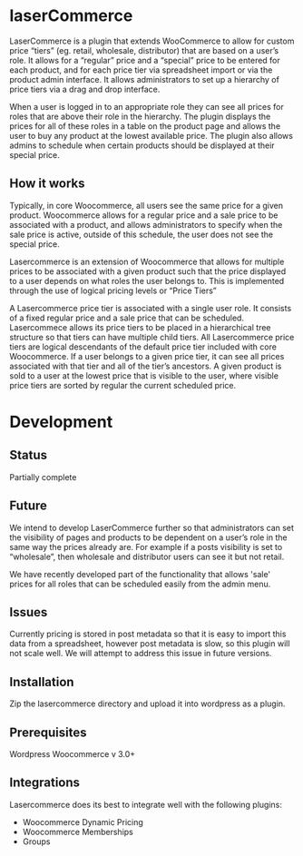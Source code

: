 laserCommerce
=============

LaserCommerce is a plugin that extends WooCommerce to allow for custom price “tiers” (eg. retail, wholesale, distributor) that are based on a user’s role. It allows for a “regular” price and a “special” price to be entered for each product, and for each price tier via spreadsheet import or via the product admin interface. It allows administrators to set up a hierarchy of price tiers via a drag and drop interface.

When a user is logged in to an appropriate role they can see all prices for roles that are above their role in the hierarchy. The plugin displays the prices for all of these roles in a table on the product page and allows the user to buy any product at the lowest available price. The plugin also allows admins to schedule when certain products should be displayed at their special price.

How it works
------------

Typically, in core Woocommerce, all users see the same price for a given product. Woocommerce allows for a regular price and a sale price to be associated with a product, and allows administrators to specify when the sale price is active, outside of this schedule, the user does not see the special price.

Lasercommerce is an extension of Woocommerce that allows for multiple prices to be associated with a given product such that the price displayed to a user depends on what roles the user belongs to.
This is implemented through the use of logical pricing levels or “Price Tiers”

A Lasercommerce price tier is associated with a single user role. It consists of a fixed regular price and a sale price that can be scheduled. Lasercommece allows its price tiers to be placed in a hierarchical tree structure so that tiers can have multiple child tiers. All Lasercommerce price tiers are logical descendants of the default price tier included with core Woocommerce. If a user belongs to a given price tier, it can see all prices associated with that tier and all of the tier’s ancestors. A given product is sold to a user at the lowest price that is visible to the user, where visible price tiers are sorted by regular the current scheduled price.

Development
===========

Status
------

Partially complete

Future
------

We intend to develop LaserCommerce further so that administrators can set the visibility of pages and products to be dependent on a user’s role in the same way the prices already are. For example if a posts visibility is set to “wholesale”, then wholesale and distributor users can see it but not retail.

We have recently developed part of the functionality that allows 'sale' prices for all roles that can be scheduled easily from the admin menu.

Issues
------

Currently pricing is stored in post metadata so that it is easy to import this data from a spreadsheet, however post metadata is slow, so this plugin will not scale well. We will attempt to address this issue in future versions.

Installation
------------

Zip the lasercommerce directory and upload it into wordpress as a plugin.

Prerequisites
-------------

Wordpress
Woocommerce v 3.0+

Integrations
------------

Lasercommerce does its best to integrate well with the following plugins:
 - Woocommerce Dynamic Pricing
 - Woocommerce Memberships
 - Groups
